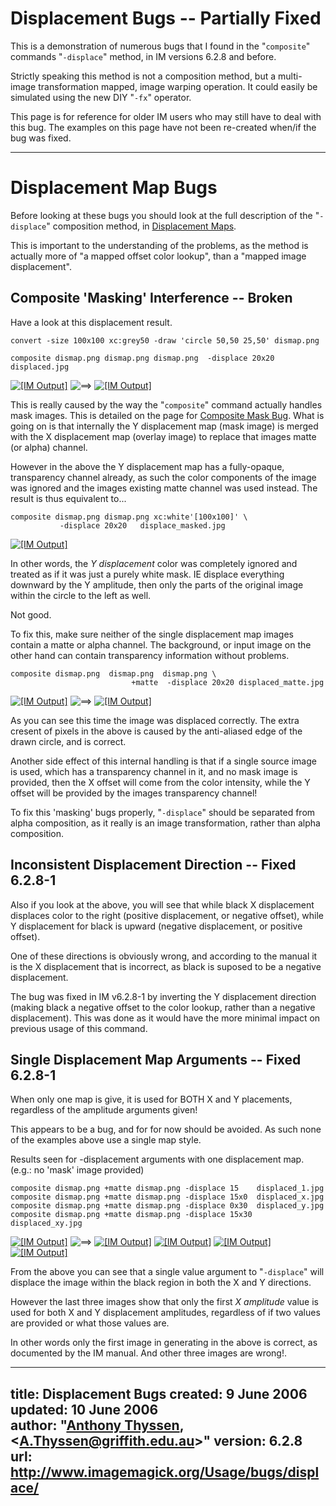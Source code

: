 # Displacement Bugs -- Partially Fixed

This is a demonstration of numerous bugs that I found in the "`composite`" commands "`-displace`" method, in IM versions 6.2.8 and before.

Strictly speaking this method is not a composition method, but a multi-image transformation mapped, image warping operation.
It could easily be simulated using the new DIY "`-fx`" operator.

This page is for reference for older IM users who may still have to deal with this bug.
The examples on this page have not been re-created when/if the bug was fixed.

------------------------------------------------------------------------

# Displacement Map Bugs

Before looking at these bugs you should look at the full description of the "`-displace`" composition method, in [Displacement Maps](../../displace/#displacement_maps).

This is important to the understanding of the problems, as the method is actually more of "a mapped offset color lookup", than a "mapped image displacement".

## Composite 'Masking' Interference -- Broken

Have a look at this displacement result.

~~~
convert -size 100x100 xc:grey50 -draw 'circle 50,50 25,50' dismap.png

composite dismap.png dismap.png dismap.png  -displace 20x20 displaced.jpg
~~~

[![\[IM Output\]](dismap.png)](dismap.png)
![==&gt;](../img_www/right.gif)
[![\[IM Output\]](displaced.jpg)](displaced.jpg)

This is really caused by the way the "`composite`" command actually handles mask images.
This is detailed on the page for [Composite Mask Bug](../composite_mask/).
What is going on is that internally the Y displacement map (mask image) is merged with the X displacement map (overlay image) to replace that images matte (or alpha) channel.

However in the above the Y displacement map has a fully-opaque, transparency channel already, as such the color components of the image was ignored and the images existing matte channel was used instead.
The result is thus equivalent to...

~~~
composite dismap.png dismap.png xc:white'[100x100]' \
           -displace 20x20   displace_masked.jpg
~~~


[![\[IM Output\]](displace_masked.jpg)](displace_masked.jpg)

In other words, the *Y displacement* color was completely ignored and treated as if it was just a purely white mask.
IE displace everything downward by the Y amplitude, then only the parts of the original image within the circle to the left as well.

Not good.

To fix this, make sure neither of the single displacement map images contain a matte or alpha channel.
The background, or input image on the other hand can contain transparency information without problems.

~~~
composite dismap.png  dismap.png  dismap.png \
                           +matte  -displace 20x20 displaced_matte.jpg
~~~

[![\[IM Output\]](dismap.png)](dismap.png)
![==&gt;](../img_www/right.gif)
[![\[IM Output\]](displaced_matte.jpg)](displaced_matte.jpg)

As you can see this time the image was displaced correctly.
The extra cresent of pixels in the above is caused by the anti-aliased edge of the drawn circle, and is correct.

Another side effect of this internal handling is that if a single source image is used, which has a transparency channel in it, and no mask image is provided, then the X offset will come from the color intensity, while the Y offset will be provided by the images transparency channel!

To fix this 'masking' bugs properly, "`-displace`" should be separated from alpha composition, as it really is an image transformation, rather than alpha composition.

## Inconsistent Displacement Direction -- Fixed 6.2.8-1

Also if you look at the above, you will see that while black X displacement displaces color to the right (positive displacement, or negative offset), while Y displacement for black is upward (negative displacement, or positive offset).

One of these directions is obviously wrong, and according to the manual it is the X displacement that is incorrect, as black is suposed to be a negative displacement.

The bug was fixed in IM v6.2.8-1 by inverting the Y displacement direction (making black a negative offset to the color lookup, rather than a negative displacement).
This was done as it would have the more minimal impact on previous usage of this command.

## Single Displacement Map Arguments -- Fixed 6.2.8-1

When only one map is give, it is used for BOTH X and Y placements, regardless of the amplitude arguments given!

This appears to be a bug, and for for now should be avoided.
As such none of the examples above use a single map style.

Results seen for -displacement arguments with one displacement map.
(e.g.: no 'mask' image provided)

~~~
composite dismap.png +matte dismap.png -displace 15    displaced_1.jpg
composite dismap.png +matte dismap.png -displace 15x0  displaced_x.jpg
composite dismap.png +matte dismap.png -displace 0x30  displaced_y.jpg
composite dismap.png +matte dismap.png -displace 15x30 displaced_xy.jpg
~~~

[![\[IM Output\]](dismap.png)](dismap.png)
![==&gt;](../img_www/right.gif)
[![\[IM Output\]](displaced_1.jpg)](displaced_1.jpg)
[![\[IM Output\]](displaced_x.jpg)](displaced_x.jpg)
[![\[IM Output\]](displaced_y.jpg)](displaced_y.jpg)
[![\[IM Output\]](displaced_xy.jpg)](displaced_xy.jpg)

From the above you can see that a single value argument to "`-displace`" will displace the image within the black region in both the X and Y directions.

However the last three images show that only the first *X amplitude* value is used for both X and Y displacement amplitudes, regardless of if two values are provided or what those values are.

In other words only the first image in generating in the above is correct, as documented by the IM manual.
And other three images are wrong!.

---
title: Displacement Bugs
created: 9 June 2006  
updated: 10 June 2006  
author: "[Anthony Thyssen](http://www.ict.griffith.edu.au/anthony/anthony.html), &lt;[A.Thyssen@griffith.edu.au](http://www.ict.griffith.edu.au/anthony/mail.shtml)&gt;"
version: 6.2.8
url: http://www.imagemagick.org/Usage/bugs/displace/
---
